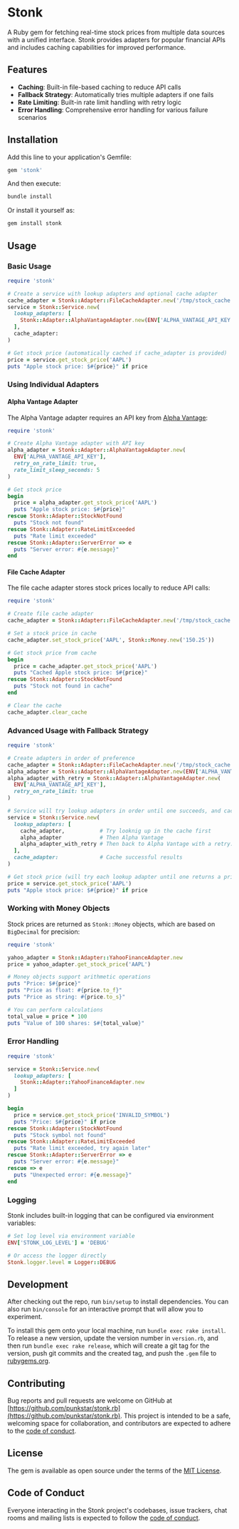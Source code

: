 # Stonk

A Ruby gem for fetching real-time stock prices from multiple data sources with a unified interface. Stonk provides adapters for popular financial APIs and includes caching capabilities for improved performance.

## Features

- **Caching**: Built-in file-based caching to reduce API calls
- **Fallback Strategy**: Automatically tries multiple adapters if one fails
- **Rate Limiting**: Built-in rate limit handling with retry logic
- **Error Handling**: Comprehensive error handling for various failure scenarios

## Installation

Add this line to your application's Gemfile:

```ruby
gem 'stonk'
```

And then execute:

```bash
bundle install
```

Or install it yourself as:

```bash
gem install stonk
```

## Usage

### Basic Usage

```ruby
require 'stonk'

# Create a service with lookup adapters and optional cache adapter
cache_adapter = Stonk::Adapter::FileCacheAdapter.new('/tmp/stock_cache.json')
service = Stonk::Service.new(
  lookup_adapters: [
    Stonk::Adapter::AlphaVantageAdapter.new(ENV['ALPHA_VANTAGE_API_KEY'])
  ],
  cache_adapter:
)

# Get stock price (automatically cached if cache_adapter is provided)
price = service.get_stock_price('AAPL')
puts "Apple stock price: $#{price}" if price
```

### Using Individual Adapters

#### Alpha Vantage Adapter

The Alpha Vantage adapter requires an API key from [Alpha Vantage](https://www.alphavantage.co/):

```ruby
require 'stonk'

# Create Alpha Vantage adapter with API key
alpha_adapter = Stonk::Adapter::AlphaVantageAdapter.new(
  ENV['ALPHA_VANTAGE_API_KEY'],
  retry_on_rate_limit: true,
  rate_limit_sleep_seconds: 5
)

# Get stock price
begin
  price = alpha_adapter.get_stock_price('AAPL')
  puts "Apple stock price: $#{price}"
rescue Stonk::Adapter::StockNotFound
  puts "Stock not found"
rescue Stonk::Adapter::RateLimitExceeded
  puts "Rate limit exceeded"
rescue Stonk::Adapter::ServerError => e
  puts "Server error: #{e.message}"
end
```

#### File Cache Adapter

The file cache adapter stores stock prices locally to reduce API calls:

```ruby
require 'stonk'

# Create file cache adapter
cache_adapter = Stonk::Adapter::FileCacheAdapter.new('/tmp/stock_cache.json')

# Set a stock price in cache
cache_adapter.set_stock_price('AAPL', Stonk::Money.new('150.25'))

# Get stock price from cache
begin
  price = cache_adapter.get_stock_price('AAPL')
  puts "Cached Apple stock price: $#{price}"
rescue Stonk::Adapter::StockNotFound
  puts "Stock not found in cache"
end

# Clear the cache
cache_adapter.clear_cache
```

### Advanced Usage with Fallback Strategy

```ruby
require 'stonk'

# Create adapters in order of preference
cache_adapter = Stonk::Adapter::FileCacheAdapter.new('/tmp/stock_cache.json')
alpha_adapter = Stonk::Adapter::AlphaVantageAdapter.new(ENV['ALPHA_VANTAGE_API_KEY'])
alpha_adapter_with_retry = Stonk::Adapter::AlphaVantageAdapter.new(
  ENV['ALPHA_VANTAGE_API_KEY'],
  retry_on_rate_limit: true
)

# Service will try lookup adapters in order until one succeeds, and cache results
service = Stonk::Service.new(
  lookup_adapters: [
    cache_adapter,           # Try looknig up in the cache first
    alpha_adapter            # Then Alpha Vantage
    alpha_adapter_with_retry # Then back to Alpha Vantage with a retry.
  ],
  cache_adapter:             # Cache successful results
)

# Get stock price (will try each lookup adapter until one returns a price, then cache the result)
price = service.get_stock_price('AAPL')
puts "Apple stock price: $#{price}" if price
```

### Working with Money Objects

Stock prices are returned as `Stonk::Money` objects, which are based on `BigDecimal` for precision:

```ruby
require 'stonk'

yahoo_adapter = Stonk::Adapter::YahooFinanceAdapter.new
price = yahoo_adapter.get_stock_price('AAPL')

# Money objects support arithmetic operations
puts "Price: $#{price}"
puts "Price as float: #{price.to_f}"
puts "Price as string: #{price.to_s}"

# You can perform calculations
total_value = price * 100
puts "Value of 100 shares: $#{total_value}"
```

### Error Handling

```ruby
require 'stonk'

service = Stonk::Service.new(
  lookup_adapters: [
    Stonk::Adapter::YahooFinanceAdapter.new
  ]
)

begin
  price = service.get_stock_price('INVALID_SYMBOL')
  puts "Price: $#{price}" if price
rescue Stonk::Adapter::StockNotFound
  puts "Stock symbol not found"
rescue Stonk::Adapter::RateLimitExceeded
  puts "Rate limit exceeded, try again later"
rescue Stonk::Adapter::ServerError => e
  puts "Server error: #{e.message}"
rescue => e
  puts "Unexpected error: #{e.message}"
end
```

### Logging

Stonk includes built-in logging that can be configured via environment variables:

```ruby
# Set log level via environment variable
ENV['STONK_LOG_LEVEL'] = 'DEBUG'

# Or access the logger directly
Stonk.logger.level = Logger::DEBUG
```

## Development

After checking out the repo, run `bin/setup` to install dependencies. You can also run `bin/console` for an interactive prompt that will allow you to experiment.

To install this gem onto your local machine, run `bundle exec rake install`. To release a new version, update the version number in `version.rb`, and then run `bundle exec rake release`, which will create a git tag for the version, push git commits and the created tag, and push the `.gem` file to [rubygems.org](https://rubygems.org).

## Contributing

Bug reports and pull requests are welcome on GitHub at [https://github.com/punkstar/stonk.rb](https://github.com/punkstar/stonk.rb). This project is intended to be a safe, welcoming space for collaboration, and contributors are expected to adhere to the [code of conduct](https://github.com/punkstar/stonk.rb/blob/main/CODE_OF_CONDUCT.md).

## License

The gem is available as open source under the terms of the [MIT License](https://opensource.org/licenses/MIT).

## Code of Conduct

Everyone interacting in the Stonk project's codebases, issue trackers, chat rooms and mailing lists is expected to follow the [code of conduct](https://github.com/punkstar/stonk.rb/blob/main/CODE_OF_CONDUCT.md).
